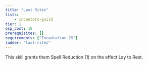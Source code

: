 ```yaml
---
title: "Last Rites"
lists:
    - incantors-guild
tier: 1
osp_cost: 10
prerequisites: []
requirements: ["Incantation CS"]
ladder: "last-rites"
---
```

This skill grants them Spell Reduction (1) on the effect Lay to Rest.